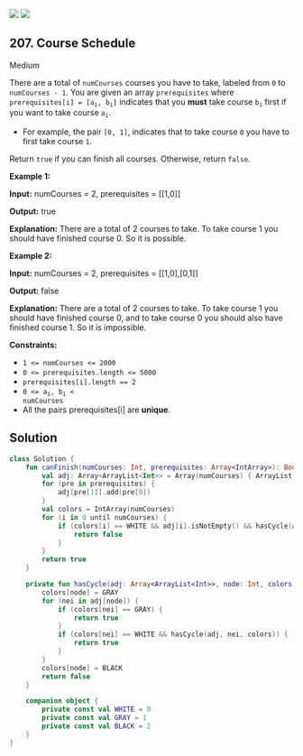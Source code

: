 [![](https://img.shields.io/github/stars/LeetCode-Top-Interview-150/LeetCode-Top-Interview-150?label=Stars&style=flat-square)](https://github.com/LeetCode-Top-Interview-150/LeetCode-Top-Interview-150)
[![](https://img.shields.io/github/forks/LeetCode-Top-Interview-150/LeetCode-Top-Interview-150?label=Fork%20me%20on%20GitHub%20&style=flat-square)](https://github.com/LeetCode-Top-Interview-150/LeetCode-Top-Interview-150/fork)

## 207\. Course Schedule

Medium

There are a total of `numCourses` courses you have to take, labeled from `0` to `numCourses - 1`. You are given an array `prerequisites` where <code>prerequisites[i] = [a<sub>i</sub>, b<sub>i</sub>]</code> indicates that you **must** take course <code>b<sub>i</sub></code> first if you want to take course <code>a<sub>i</sub></code>.

*   For example, the pair `[0, 1]`, indicates that to take course `0` you have to first take course `1`.

Return `true` if you can finish all courses. Otherwise, return `false`.

**Example 1:**

**Input:** numCourses = 2, prerequisites = \[\[1,0]]

**Output:** true

**Explanation:** There are a total of 2 courses to take. To take course 1 you should have finished course 0. So it is possible.

**Example 2:**

**Input:** numCourses = 2, prerequisites = \[\[1,0],[0,1]]

**Output:** false

**Explanation:** There are a total of 2 courses to take. To take course 1 you should have finished course 0, and to take course 0 you should also have finished course 1. So it is impossible.

**Constraints:**

*   `1 <= numCourses <= 2000`
*   `0 <= prerequisites.length <= 5000`
*   `prerequisites[i].length == 2`
*   <code>0 <= a<sub>i</sub>, b<sub>i</sub> < numCourses</code>
*   All the pairs prerequisites[i] are **unique**.

## Solution

```kotlin
class Solution {
    fun canFinish(numCourses: Int, prerequisites: Array<IntArray>): Boolean {
        val adj: Array<ArrayList<Int>> = Array(numCourses) { ArrayList() }
        for (pre in prerequisites) {
            adj[pre[1]].add(pre[0])
        }
        val colors = IntArray(numCourses)
        for (i in 0 until numCourses) {
            if (colors[i] == WHITE && adj[i].isNotEmpty() && hasCycle(adj, i, colors)) {
                return false
            }
        }
        return true
    }

    private fun hasCycle(adj: Array<ArrayList<Int>>, node: Int, colors: IntArray): Boolean {
        colors[node] = GRAY
        for (nei in adj[node]) {
            if (colors[nei] == GRAY) {
                return true
            }
            if (colors[nei] == WHITE && hasCycle(adj, nei, colors)) {
                return true
            }
        }
        colors[node] = BLACK
        return false
    }

    companion object {
        private const val WHITE = 0
        private const val GRAY = 1
        private const val BLACK = 2
    }
}
```